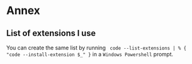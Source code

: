 # Annex

## List of extensions I use

You can create the same list by running ` code --list-extensions | % { "code --install-extension $_" }` in a `Windows Powershell` prompt.

<!-- concat-md::include "./files/extensions.csv" -->
